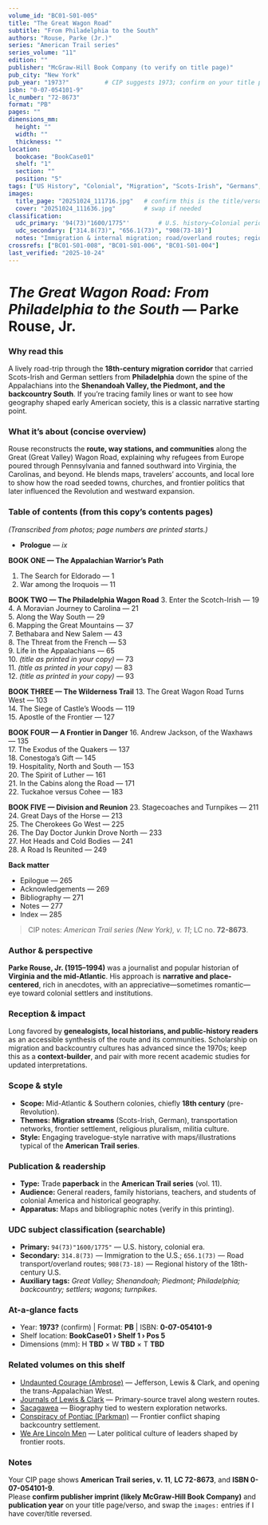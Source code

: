 ```yaml
---
volume_id: "BC01-S01-005"
title: "The Great Wagon Road"
subtitle: "From Philadelphia to the South"
authors: "Rouse, Parke (Jr.)"
series: "American Trail series"
series_volume: "11"
edition: ""
publisher: "McGraw-Hill Book Company (to verify on title page)"
pub_city: "New York"
pub_year: "1973?"          # CIP suggests 1973; confirm on your title page
isbn: "0-07-054101-9"
lc_number: "72-8673"
format: "PB"
pages: ""
dimensions_mm:
  height: ""
  width: ""
  thickness: ""
location:
  bookcase: "BookCase01"
  shelf: "1"
  section: ""
  position: "5"
tags: ["US History", "Colonial", "Migration", "Scots-Irish", "Germans", "Appalachia", "Transportation", "Frontier"]
images:
  title_page: "20251024_111716.jpg"   # confirm this is the title/verso image
  cover: "20251024_111636.jpg"        # swap if needed
classification:
  udc_primary: '94(73)"1600/1775"'        # U.S. history—Colonial period
  udc_secondary: ["314.8(73)", "656.1(73)", "908(73-18)"] 
  notes: "Immigration & internal migration; road/overland routes; regional history of the Mid-Atlantic & Southern backcountry."
crossrefs: ["BC01-S01-008", "BC01-S01-006", "BC01-S01-004"]
last_verified: "2025-10-24"
---
```


# *The Great Wagon Road: From Philadelphia to the South* — Parke Rouse, Jr.

### Why read this
A lively road-trip through the **18th-century migration corridor** that carried Scots-Irish and German settlers from **Philadelphia** down the spine of the Appalachians into the **Shenandoah Valley, the Piedmont, and the backcountry South**. If you’re tracing family lines or want to see how geography shaped early American society, this is a classic narrative starting point.

### What it’s about (concise overview)
Rouse reconstructs the **route, way stations, and communities** along the Great (Great Valley) Wagon Road, explaining why refugees from Europe poured through Pennsylvania and fanned southward into Virginia, the Carolinas, and beyond. He blends maps, travelers’ accounts, and local lore to show how the road seeded towns, churches, and frontier politics that later influenced the Revolution and westward expansion.

### Table of contents (from this copy’s contents pages)
*(Transcribed from photos; page numbers are printed starts.)*

- **Prologue** — *ix*

**BOOK ONE — The Appalachian Warrior’s Path**
1. The Search for Eldorado — 1  
2. War among the Iroquois — 11

**BOOK TWO — The Philadelphia Wagon Road**
3. Enter the Scotch-Irish — 19  
4. A Moravian Journey to Carolina — 21  
5. Along the Way South — 29  
6. Mapping the Great Mountains — 37  
7. Bethabara and New Salem — 43  
8. The Threat from the French — 53  
9. Life in the Appalachians — 65  
10. *(title as printed in your copy)* — 73  
11. *(title as printed in your copy)* — 83  
12. *(title as printed in your copy)* — 93

**BOOK THREE — The Wilderness Trail**
13. The Great Wagon Road Turns West — 103  
14. The Siege of Castle’s Woods — 119  
15. Apostle of the Frontier — 127

**BOOK FOUR — A Frontier in Danger**
16. Andrew Jackson, of the Waxhaws — 135  
17. The Exodus of the Quakers — 137  
18. Conestoga’s Gift — 145  
19. Hospitality, North and South — 153  
20. The Spirit of Luther — 161  
21. In the Cabins along the Road — 171  
22. Tuckahoe versus Cohee — 183

**BOOK FIVE — Division and Reunion**
23. Stagecoaches and Turnpikes — 211  
24. Great Days of the Horse — 213  
25. The Cherokees Go West — 225  
26. The Day Doctor Junkin Drove North — 233  
27. Hot Heads and Cold Bodies — 241  
28. A Road Is Reunited — 249

**Back matter**
- Epilogue — 265  
- Acknowledgements — 269  
- Bibliography — 271  
- Notes — 277  
- Index — 285

> CIP notes: *American Trail series (New York), v. 11*; LC no. **72-8673**.

### Author & perspective
**Parke Rouse, Jr. (1915–1994)** was a journalist and popular historian of **Virginia and the mid-Atlantic**. His approach is **narrative and place-centered**, rich in anecdotes, with an appreciative—sometimes romantic—eye toward colonial settlers and institutions.

### Reception & impact
Long favored by **genealogists, local historians, and public-history readers** as an accessible synthesis of the route and its communities. Scholarship on migration and backcountry cultures has advanced since the 1970s; keep this as a **context-builder**, and pair with more recent academic studies for updated interpretations.

### Scope & style
- **Scope:** Mid-Atlantic & Southern colonies, chiefly **18th century** (pre-Revolution).  
- **Themes:** **Migration streams** (Scots-Irish, German), transportation networks, frontier settlement, religious pluralism, militia culture.  
- **Style:** Engaging travelogue-style narrative with maps/illustrations typical of the **American Trail series**.

### Publication & readership
- **Type:** Trade **paperback** in the **American Trail series** (vol. 11).  
- **Audience:** General readers, family historians, teachers, and students of colonial America and historical geography.  
- **Apparatus:** Maps and bibliographic notes (verify in this printing).

### UDC subject classification (searchable)
- **Primary:** `94(73)"1600/1775"` — U.S. history, colonial era.  
- **Secondary:** `314.8(73)` — Immigration to the U.S.; `656.1(73)` — Road transport/overland routes; `908(73-18)` — Regional history of the 18th-century U.S.  
- **Auxiliary tags:** *Great Valley; Shenandoah; Piedmont; Philadelphia; backcountry; settlers; wagons; turnpikes*.

### At-a-glance facts
- Year: **1973?** (confirm) | Format: **PB** | ISBN: **0-07-054101-9**  
- Shelf location: **BookCase01 › Shelf 1 › Pos 5**  
- Dimensions (mm): H **TBD** × W **TBD** × T **TBD**

### Related volumes on this shelf
- [Undaunted Courage (Ambrose)](UndauntedCourage_Ambrose.md) — Jefferson, Lewis & Clark, and opening the trans-Appalachian West.  
- [Journals of Lewis & Clark](LewisAndClarkJournals.md) — Primary-source travel along western routes.  
- [Sacagawea](Sacagawea.md) — Biography tied to western exploration networks.  
- [Conspiracy of Pontiac (Parkman)](ConspiracyOfPontiac_Parkman.md) — Frontier conflict shaping backcountry settlement.  
- [We Are Lincoln Men](WeAreLincolnMen.md) — Later political culture of leaders shaped by frontier roots.

### Notes
Your CIP page shows **American Trail series, v. 11**, **LC 72-8673**, and **ISBN 0-07-054101-9**.  
Please **confirm publisher imprint (likely McGraw-Hill Book Company)** and **publication year** on your title page/verso, and swap the `images:` entries if I have cover/title reversed.
